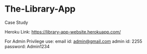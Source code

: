 # The-Library-App
Case Study 

Heroku Link: https://library-app-website.herokuapp.com/

For Admin Privilege use:
email id: admin@gmail.com
admin id: 2255
password: Admin1234
